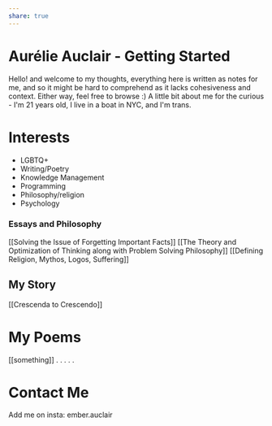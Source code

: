 ```yaml
---
share: true
---
```

# Aurélie Auclair - Getting Started

Hello! and welcome to my thoughts, everything here is written as notes for me, and so it might be hard to comprehend as it lacks cohesiveness and context. Either way, feel free to browse :) A little bit about me for the curious - I'm 21 years old, I live in a boat in NYC, and I'm trans. 

# Interests
- LGBTQ+
- Writing/Poetry
- Knowledge Management
- Programming
- Philosophy/religion
- Psychology


### Essays and Philosophy
[[Solving the Issue of Forgetting Important Facts]]
[[The Theory and Optimization of Thinking along with Problem Solving Philosophy]]
[[Defining Religion, Mythos, Logos, Suffering]]


## My Story
[[Crescenda to Crescendo]]

# My Poems
[[something]]
.
.
.
.
.
# Contact Me
Add me on insta: ember.auclair